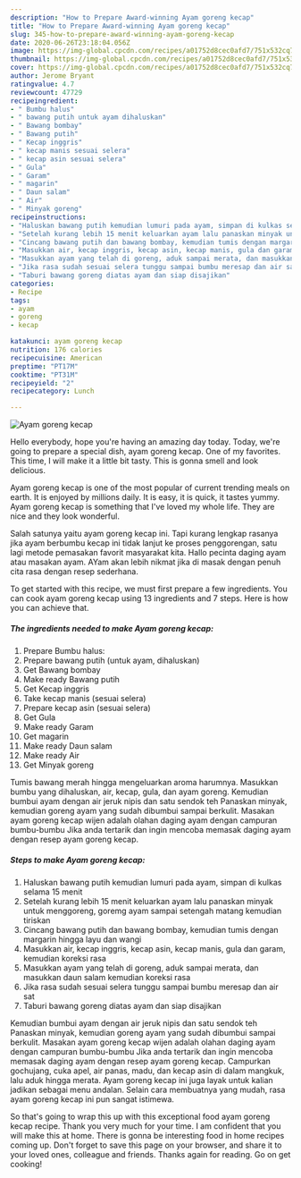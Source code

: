 ```yaml
---
description: "How to Prepare Award-winning Ayam goreng kecap"
title: "How to Prepare Award-winning Ayam goreng kecap"
slug: 345-how-to-prepare-award-winning-ayam-goreng-kecap
date: 2020-06-26T23:18:04.056Z
image: https://img-global.cpcdn.com/recipes/a01752d8cec0afd7/751x532cq70/ayam-goreng-kecap-foto-resep-utama.jpg
thumbnail: https://img-global.cpcdn.com/recipes/a01752d8cec0afd7/751x532cq70/ayam-goreng-kecap-foto-resep-utama.jpg
cover: https://img-global.cpcdn.com/recipes/a01752d8cec0afd7/751x532cq70/ayam-goreng-kecap-foto-resep-utama.jpg
author: Jerome Bryant
ratingvalue: 4.7
reviewcount: 47729
recipeingredient:
- " Bumbu halus"
- " bawang putih untuk ayam dihaluskan"
- " Bawang bombay"
- " Bawang putih"
- " Kecap inggris"
- " kecap manis sesuai selera"
- " kecap asin sesuai selera"
- " Gula"
- " Garam"
- " magarin"
- " Daun salam"
- " Air"
- " Minyak goreng"
recipeinstructions:
- "Haluskan bawang putih kemudian lumuri pada ayam, simpan di kulkas selama 15 menit"
- "Setelah kurang lebih 15 menit keluarkan ayam lalu panaskan minyak untuk menggoreng, goremg ayam sampai setengah matang kemudian tiriskan"
- "Cincang bawang putih dan bawang bombay, kemudian tumis dengan margarin hingga layu dan wangi"
- "Masukkan air, kecap inggris, kecap asin, kecap manis, gula dan garam, kemudian koreksi rasa"
- "Masukkan ayam yang telah di goreng, aduk sampai merata, dan masukkan daun salam kemudian koreksi rasa"
- "Jika rasa sudah sesuai selera tunggu sampai bumbu meresap dan air sat"
- "Taburi bawang goreng diatas ayam dan siap disajikan"
categories:
- Recipe
tags:
- ayam
- goreng
- kecap

katakunci: ayam goreng kecap 
nutrition: 176 calories
recipecuisine: American
preptime: "PT17M"
cooktime: "PT31M"
recipeyield: "2"
recipecategory: Lunch

---
```



![Ayam goreng kecap](https://img-global.cpcdn.com/recipes/a01752d8cec0afd7/751x532cq70/ayam-goreng-kecap-foto-resep-utama.jpg)

Hello everybody, hope you're having an amazing day today. Today, we're going to prepare a special dish, ayam goreng kecap. One of my favorites. This time, I will make it a little bit tasty. This is gonna smell and look delicious.

Ayam goreng kecap is one of the most popular of current trending meals on earth. It is enjoyed by millions daily. It is easy, it is quick, it tastes yummy. Ayam goreng kecap is something that I've loved my whole life. They are nice and they look wonderful.

Salah satunya yaitu ayam goreng kecap ini. Tapi kurang lengkap rasanya jika ayam berbumbu kecap ini tidak lanjut ke proses penggorengan, satu lagi metode pemasakan favorit masyarakat kita. Hallo pecinta daging ayam atau masakan ayam. AYam akan lebih nikmat jika di masak dengan penuh cita rasa dengan resep sederhana.


To get started with this recipe, we must first prepare a few ingredients. You can cook ayam goreng kecap using 13 ingredients and 7 steps. Here is how you can achieve that.

<!--inarticleads1-->

##### The ingredients needed to make Ayam goreng kecap:

1. Prepare  Bumbu halus:
1. Prepare  bawang putih (untuk ayam, dihaluskan)
1. Get  Bawang bombay
1. Make ready  Bawang putih
1. Get  Kecap inggris
1. Take  kecap manis (sesuai selera)
1. Prepare  kecap asin (sesuai selera)
1. Get  Gula
1. Make ready  Garam
1. Get  magarin
1. Make ready  Daun salam
1. Make ready  Air
1. Get  Minyak goreng


Tumis bawang merah hingga mengeluarkan aroma harumnya. Masukkan bumbu yang dihaluskan, air, kecap, gula, dan ayam goreng. Kemudian bumbui ayam dengan air jeruk nipis dan satu sendok teh Panaskan minyak, kemudian goreng ayam yang sudah dibumbui sampai berkulit. Masakan ayam goreng kecap wijen adalah olahan daging ayam dengan campuran bumbu-bumbu Jika anda tertarik dan ingin mencoba memasak daging ayam dengan resep ayam goreng kecap. 

<!--inarticleads2-->

##### Steps to make Ayam goreng kecap:

1. Haluskan bawang putih kemudian lumuri pada ayam, simpan di kulkas selama 15 menit
1. Setelah kurang lebih 15 menit keluarkan ayam lalu panaskan minyak untuk menggoreng, goremg ayam sampai setengah matang kemudian tiriskan
1. Cincang bawang putih dan bawang bombay, kemudian tumis dengan margarin hingga layu dan wangi
1. Masukkan air, kecap inggris, kecap asin, kecap manis, gula dan garam, kemudian koreksi rasa
1. Masukkan ayam yang telah di goreng, aduk sampai merata, dan masukkan daun salam kemudian koreksi rasa
1. Jika rasa sudah sesuai selera tunggu sampai bumbu meresap dan air sat
1. Taburi bawang goreng diatas ayam dan siap disajikan


Kemudian bumbui ayam dengan air jeruk nipis dan satu sendok teh Panaskan minyak, kemudian goreng ayam yang sudah dibumbui sampai berkulit. Masakan ayam goreng kecap wijen adalah olahan daging ayam dengan campuran bumbu-bumbu Jika anda tertarik dan ingin mencoba memasak daging ayam dengan resep ayam goreng kecap. Campurkan gochujang, cuka apel, air panas, madu, dan kecap asin di dalam mangkuk, lalu aduk hingga merata. Ayam goreng kecap ini juga layak untuk kalian jadikan sebagai menu andalan. Selain cara membuatnya yang mudah, rasa ayam goreng kecap ini pun sangat istimewa. 

So that's going to wrap this up with this exceptional food ayam goreng kecap recipe. Thank you very much for your time. I am confident that you will make this at home. There is gonna be interesting food in home recipes coming up. Don't forget to save this page on your browser, and share it to your loved ones, colleague and friends. Thanks again for reading. Go on get cooking!
